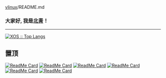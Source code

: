 [vlinux](https://github.com/vlinux/vlinux)/README.md

### 大家好, 我是[北青](https://www.kococ.cn/)！

------
[![XOS :: Top Langs](https://camo.githubusercontent.com/4e8bfe89f73c7d24d847c0c806cd42c178881146efcc05cf9c21295d02b450c2/68747470733a2f2f6769746875622d726561646d652d73746174732e76657263656c2e6170702f6170692f746f702d6c616e67732f3f757365726e616d653d584f53266c616e67735f636f756e743d3130267468656d653d73796e746877617665266c61796f75743d636f6d70616374)](https://camo.githubusercontent.com/4e8bfe89f73c7d24d847c0c806cd42c178881146efcc05cf9c21295d02b450c2/68747470733a2f2f6769746875622d726561646d652d73746174732e76657263656c2e6170702f6170692f746f702d6c616e67732f3f757365726e616d653d584f53266c616e67735f636f756e743d3130267468656d653d73796e746877617665266c61796f75743d636f6d70616374)

## 置顶



[![ReadMe Card](https://camo.githubusercontent.com/a0e30dfc48176f1e18aac79bb06925fe40cad805c916c41c4659163e91b409ea/68747470733a2f2f6769746875622d726561646d652d73746174732e76657263656c2e6170702f6170692f70696e2f3f757365726e616d653d584f53267265706f3d42726f6f6b267468656d653d7261646963616c)](https://github.com/xos/Brook) [![ReadMe Card](https://camo.githubusercontent.com/f1d90c3d7ab9976190611e2c930781df05b78f1fca003ce98e43be6dfe32c6b8/68747470733a2f2f6769746875622d726561646d652d73746174732e76657263656c2e6170702f6170692f70696e2f3f757365726e616d653d584f53267265706f3d486f6d65267468656d653d636f62616c74)](https://github.com/xos/Home) [![ReadMe Card](https://camo.githubusercontent.com/1e4180133d862c1cda0c2d7bc633bcdbae2ca01b11e77d8a5d3cc78c3b9a88bc/68747470733a2f2f6769746875622d726561646d652d73746174732e76657263656c2e6170702f6170692f70696e2f3f757365726e616d653d584f53267265706f3d53746174757350616765267468656d653d73796e746877617665)](https://github.com/xos/StatusPage) [![ReadMe Card](https://camo.githubusercontent.com/ef21469e755452991cb2b2e65c79df8fb018424f72c8d67493712b2f9b504beb/68747470733a2f2f6769746875622d726561646d652d73746174732e76657263656c2e6170702f6170692f70696e2f3f757365726e616d653d584f53267265706f3d4e616e6765267468656d653d6d65726b6f)](https://github.com/xos/Nange) [![ReadMe Card](https://camo.githubusercontent.com/d7075239a9b6f0bcb68d47dd43e52e640caf030a469ded7037d4f5b6c614538d/68747470733a2f2f6769746875622d726561646d652d73746174732e76657263656c2e6170702f6170692f70696e2f3f757365726e616d653d584f53267265706f3d50726f6265267468656d653d64726163756c61)](https://github.com/XOS/Probe) [![ReadMe Card](https://camo.githubusercontent.com/31c26655062299f9ee8a2f8157af94c093631b4fc2346e07c9c5955840190ec8/68747470733a2f2f6769746875622d726561646d652d73746174732e76657263656c2e6170702f6170692f70696e2f3f757365726e616d653d584f53267265706f3d476574496e666f267468656d653d67727576626f78)](https://github.com/XOS/GetInfo)

